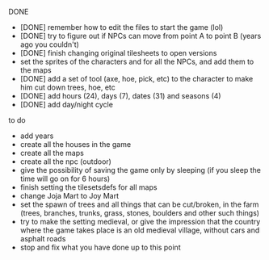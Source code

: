 DONE

* [DONE] remember how to edit the files to start the game (lol)
* [DONE] try to figure out if NPCs can move from point A to point B (years ago you couldn't)
* [DONE] finish changing original tilesheets to open versions
* set the sprites of the characters and for all the NPCs, and add them to the maps
* [DONE] add a set of tool (axe, hoe, pick, etc) to the character to make him cut down trees, hoe, etc
* [DONE] add hours (24), days (7), dates (31) and seasons (4)
* [DONE] add day/night cycle

to do

* add years
* create all the houses in the game
* create all the maps
* create all the npc (outdoor)
* give the possibility of saving the game only by sleeping (if you sleep the time will go on for 6 hours)
* finish setting the tilesetsdefs for all maps
* change Joja Mart to Joy Mart
* set the spawn of trees and all things that can be cut/broken, in the farm (trees, branches, trunks, grass, stones, boulders and other such things)
* try to make the setting medieval, or give the impression that the country where the game takes place is an old medieval village, without cars and asphalt roads
* stop and fix what you have done up to this point